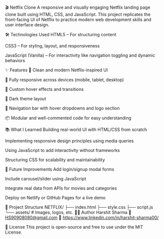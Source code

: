 🎬 Netflix Clone
A responsive and visually engaging Netflix landing page clone built using HTML, CSS, and JavaScript. This project replicates the front-facing UI of Netflix to practice modern web development skills and user interface design.


🛠️ Technologies Used
HTML5 – For structuring content

CSS3 – For styling, layout, and responsiveness

JavaScript (Vanilla) – For interactivity like navigation toggling and dynamic behaviors


✨ Features
🎥 Clean and modern Netflix-inspired UI

📱 Fully responsive across devices (mobile, tablet, desktop)

🎨 Custom hover effects and transitions

🌙 Dark theme layout

🧭 Navigation bar with hover dropdowns and logo section

📦 Modular and well-commented code for easy understanding


📚 What I Learned
Building real-world UI with HTML/CSS from scratch

Implementing responsive design principles using media queries

Using JavaScript to add interactivity without frameworks

Structuring CSS for scalability and maintainability


🚧 Future Improvements
Add login/signup modal forms

Include carousel/slider using JavaScript

Integrate real data from APIs for movies and categories

Deploy on Netlify or GitHub Pages for a live demo

📂 Project Structure
NETFLIX/
├── index.html
├── style.css
├── script.js
└── assets/          # Images, logos, etc.
🧑‍💻 Author
Harshit Sharma
📧 HS90908080@gmail.com
🔗 https://www.linkedin.com/in/harshit-sharma00/

📄 License
This project is open-source and free to use under the MIT License.

